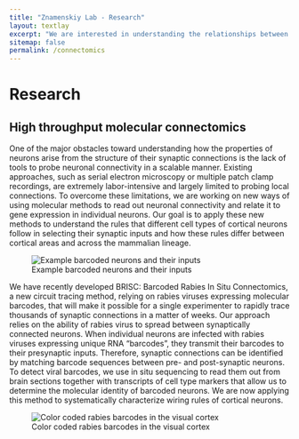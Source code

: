```yaml
---
title: "Znamenskiy Lab - Research"
layout: textlay
excerpt: "We are interested in understanding the relationships between gene expression, connectivity and function of cortical neurons."
sitemap: false
permalink: /connectomics
---
```

# Research

## High throughput molecular connectomics
One of the major obstacles toward understanding how the properties of neurons
arise from the structure of their synaptic connections is the lack of tools to
probe neuronal connectivity in a scalable manner. Existing approaches, such as
serial electron microscopy or multiple patch clamp recordings, are extremely
labor-intensive and largely limited to probing local connections. To overcome
these limitations, we are working on new ways of using molecular methods to
read out neuronal connectivity and relate it to gene expression in individual
neurons. Our goal is to apply these new methods to understand the rules that different
cell types of cortical neurons follow in selecting their synaptic inputs and how
these rules differ between cortical areas and across the mammalian lineage.


<figure class="figure text-center">
<img src="{{ site.url }}{{ site.baseurl }}/images/rabies2.gif" class="img-thumbnail" alt="Example barcoded neurons and their inputs">
<figcaption class="figure-caption">Example barcoded neurons and their inputs</figcaption>
</figure>

We have recently developed BRISC: Barcoded Rabies In Situ Connectomics, a new circuit tracing method, relying on rabies viruses expressing molecular barcodes, that will make it possible for a single experimenter to rapidly trace thousands of synaptic connections in a matter of weeks. Our approach relies on the ability of rabies virus to spread between synaptically connected neurons. When individual neurons are infected with rabies viruses expressing unique RNA “barcodes”, they transmit their barcodes to their presynaptic inputs. Therefore, synaptic connections can be identified by matching barcode sequences between pre- and post-synaptic neurons. To detect viral barcodes, we use in situ sequencing to read them out from brain sections together with transcripts of cell type markers that allow us to determine the molecular identity of barcoded neurons. We are now applying this method to systematically characterize wiring rules of cortical neurons. 


<figure class="figure text-center">
<img src="{{ site.url }}{{ site.baseurl }}/images/barcodes2.png" class="img-thumbnail w-50" alt="Color coded rabies barcodes in the visual cortex">
<figcaption class="figure-caption">Color coded rabies barcodes in the visual cortex</figcaption>
</figure>

